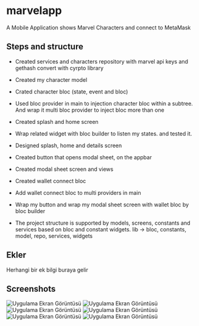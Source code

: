 # marvelapp

A Mobile Application shows Marvel Characters and connect to MetaMask




## Steps and structure



- Created services and characters repository with marvel api keys and gethash convert with cyrpto library
- Created my character model
- Crated character bloc (state, event and bloc)
- Used bloc provider in main to injection character bloc within a subtree. And wrap it multi bloc provider to inject bloc more than one
- Created splash and home screen
- Wrap related widget with bloc builder to listen my states. and tested it.
- Designed splash, home and details screen
- Created button that opens modal sheet, on the appbar
- Created modal sheet screen and views
- Created wallet connect bloc
- Add wallet connect bloc to multi providers in main
- Wrap my button and wrap my modal sheet screen with wallet bloc by bloc builder

- The project structure is supported by models, screens, constants and services based on bloc and constant widgets.
  lib -> bloc, constants, model, repo, services, widgets


## Ekler

Herhangi bir ek bilgi buraya gelir


## Screenshots

![Uygulama Ekran Görüntüsü](https://www.hizliresim.com/1dilagb)
![Uygulama Ekran Görüntüsü](https://www.hizliresim.com/a7b9fl6)
![Uygulama Ekran Görüntüsü](https://www.hizliresim.com/jc6d18w)
![Uygulama Ekran Görüntüsü](https://www.hizliresim.com/p5gu96o)
![Uygulama Ekran Görüntüsü](https://www.hizliresim.com/45ffyzz)
![Uygulama Ekran Görüntüsü](https://www.hizliresim.com/3s3wjy4)


  

